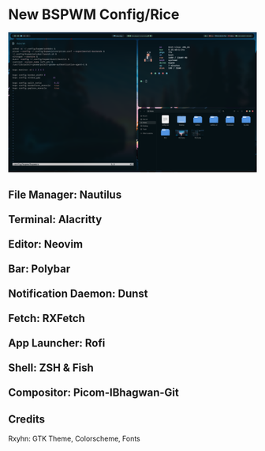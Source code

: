 # New BSPWM Config/Rice

![Screenshot](https://github.com/Spaxly/new-bspwm-config/blob/main/assets/screenshot.png?raw=true)

<h2>File Manager: Nautilus
  <br><br>
    Terminal: Alacritty
  <br><br>
    Editor: Neovim
  <br><br>
    Bar: Polybar
  <br><br>
    Notification Daemon: Dunst
  <br><br>
    Fetch: RXFetch
  <br><br>
    App Launcher: Rofi
  <br><br>
    Shell: ZSH & Fish
  <br><br>
    Compositor: Picom-IBhagwan-Git
</h2>

## Credits
Rxyhn: GTK Theme, Colorscheme, Fonts
